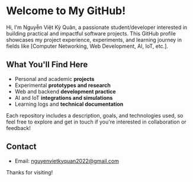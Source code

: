 # Welcome to My GitHub!

Hi, I'm Nguyễn Việt Kỳ Quân, a passionate student/developer interested in building practical and impactful software projects. This GitHub profile showcases my project experience, experiments, and learning journey in fields like [Computer Networking, Web Development, AI, IoT, etc.].

## What You'll Find Here

- Personal and academic **projects**
- Experimental **prototypes and research**
- Web and backend **development practice**
- AI and IoT **integrations and simulations**
- Learning logs and **technical documentation**

Each repository includes a description, goals, and technologies used, so feel free to explore and get in touch if you're interested in collaboration or feedback!

## Contact

- Email: nguyenvietkyquan2022@gmail.com

Thanks for visiting! 

